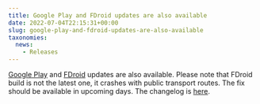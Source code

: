```yaml
---
title: Google Play and FDroid updates are also available
date: 2022-07-04T22:15:31+00:00
slug: google-play-and-fdroid-updates-are-also-available
taxonomies:
  news:
    - Releases
---
```


[Google Play](https://play.google.com/store/apps/details?id=app.organicmaps) and [FDroid](https://f-droid.org/en/packages/app.organicmaps/) updates are also available. Please note that FDroid build is not the latest one, it crashes with public transport routes. The fix should be available in upcoming days. The changelog is [here](https://organicmaps.app/news/2022-07-02/new-app-update-is-available-on-appstore-and-appgalery/).
